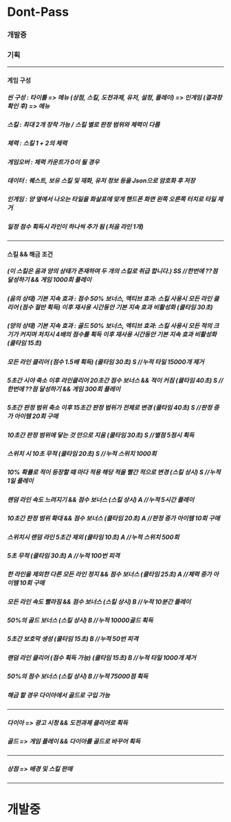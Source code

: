 # Dont-Pass

### 개발중

### 기획

------------

#### 게임 구성

##### 씬 구성 : 타이틀 => 메뉴 (상점, 스킬, 도전과제, 유저, 설정, 플레이) => 인게임 (결과창 확인 후) => 메뉴
##### 스킬 : 최대 2개 장착 가능 / 스킬 별로 판정 범위와 체력이 다름
##### 체력 : 스킬 1 + 2의 체력
##### 게임오버 : 체력 카운트가 0이 될 경우
##### 데이터 : 퀘스트, 보유 스킬 및 재화, 유저 정보 등을 Json으로 암호화 후 저장
##### 인게임 : 양 옆에서 나오는 타일을 화살표에 맞게 핸드폰 화면 왼쪽 오른쪽 터치로 타일 제거
##### 일정 점수 획득시 라인이 하나씩 추가 됨 (처음 라인 1개)

------------

#### 스킬 && 해금 조건

##### (이 스킬은 음과 양의 상태가 존재하며 두 개의 스킬로 취급 합니다.) SS //한번에 ??점 달성하기 && 게임 1000회 플레이
##### (음의 상태) 기본 지속 효과 : 점수 50% 보너스, 엑티브 효과: 스킬 사용시 모든 라인 클리어 (점수 절반 획득) 이후 재사용 시간동안 기본 지속 효과 비활성화 (쿨타임 30초)
##### (양의 상태) 기본 지속 효과 : 골드 50% 보너스, 엑티브 효과: 스킬 사용시 모든 적의 크기가 커지며 처치시 4배의 점수를 획득 이후 재사용 시간동안 기본 지속 효과 비활성화 (쿨타임 15초)
##### 모든 라인 클리어 (점수 1.5배 획득)                              (쿨타임 30초) S //누적 타일 15000개 제거
##### 5초간 시야 축소 이후 라인클리어 20초간 점수 보너스 && 적이 커짐   (쿨타임 40초) S //한번에 ??점 달성하기 && 게임 300회 플레이
##### 5초간 판정 범위 축소 이후 15초간 판정 범위가 전체로 변경          (쿨타임 40초) S //판정 증가 아이템 20회 구매
##### 10초간 판정 범위에 닿는 것 만으로 지움                           (쿨타임 30초) S //별점 5점시 획득
##### 스위치 시 10초 무적                                            (쿨타임 20초) S //누적 스위치 1000회
##### 10% 확률로 적이 등장할 때 마다 적용 해당 적을 빨간 적으로 변경    (스킬 상시)   S //누적 1일 플레이
##### 랜덤 라인 속도 느려지기 && 점수 보너스                           (스킬 상시)   A //누적 5시간 플레이
##### 10초간 판정 범위 확대 && 점수 보너스                            (쿨타임 20초) A //판정 증가 아이템 10회 구매
##### 스위치시 랜덤 라인 5초간 제외                                   (쿨타임 10초) A //누적 스위치 500회
##### 5초 무적                                                      (쿨타임 30초) A //누적 100번 피격
##### 한 라인을 제외한 다른 모든 라인 정지 && 점수 보너스               (쿨타임 25초) A //체력 증가 아이템 10회 구매
##### 모든 라인 속도 빨라짐 && 점수 보너스                             (스킬 상시)   B //누적 10분간 플레이
##### 50%의 골드 보너스                                               (스킬 상시)   B //누적 10000골드 획득
##### 5초간 보호막 생성                                               (쿨타임 15초) B //누적 50번 피격
##### 랜덤 라인 클리어 (점수 획득 가능)                                (쿨타임 15초) B //누적 타일 1000개 제거
##### 50%의 점수 보너스                                               (스킬 상시)   B //누적 75000점 획득 

##### 해금 할 경우 다이아에서 골드로 구입 가능

------------

##### 다이아 => 광고 시청 && 도전과제 클리어로 획득
##### 골드 => 게임 플레이 && 다이아를 골드로 바꾸어 획득

------------

##### 상점 => 배경 및 스킬 판매

------------

# 개발중
